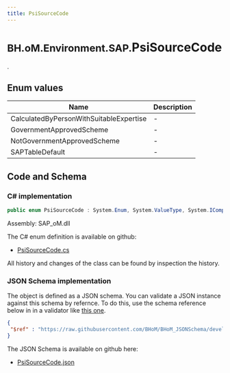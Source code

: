 ```yaml
---
title: PsiSourceCode
---
```


# <small>BH.oM.Environment.SAP.</small>**PsiSourceCode**

.

## Enum values

| Name            | Description                                                    |
|-----------------|----------------------------------------------------------------|
| CalculatedByPersonWithSuitableExpertise |  -  |
| GovernmentApprovedScheme |  -  |
| NotGovernmentApprovedScheme |  -  |
| SAPTableDefault |  -  |


## Code and Schema

### C# implementation

``` C# title="C#"
public enum PsiSourceCode : System.Enum, System.ValueType, System.IComparable, System.ISpanFormattable, System.IFormattable, System.IConvertible
```

Assembly: SAP_oM.dll

The C# enum definition is available on github:

- [PsiSourceCode.cs](https://github.com/BHoM/SAP_Toolkit/blob/develop/SAP_oM/Enums\PsiSourceCode.cs)

All history and changes of the class can be found by inspection the history.
### JSON Schema implementation

The object is defined as a JSON schema. You can validate a JSON instance against this schema by refernce. To do this, use the schema reference below in in a validator like [this one](https://www.jsonschemavalidator.net/).

``` json title="JSON Schema"
{
 "$ref" : "https://raw.githubusercontent.com/BHoM/BHoM_JSONSchema/develop/SAP_oM/SAP/PsiSourceCode.json"
}
```

The JSON Schema is available on github here:

- [PsiSourceCode.json](https://github.com/BHoM/BHoM_JSONSchema/blob/develop/SAP_oM/SAP/PsiSourceCode.json)
